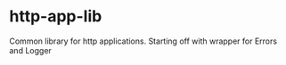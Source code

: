 # http-app-lib
Common library for http applications. Starting off with wrapper for Errors and Logger
